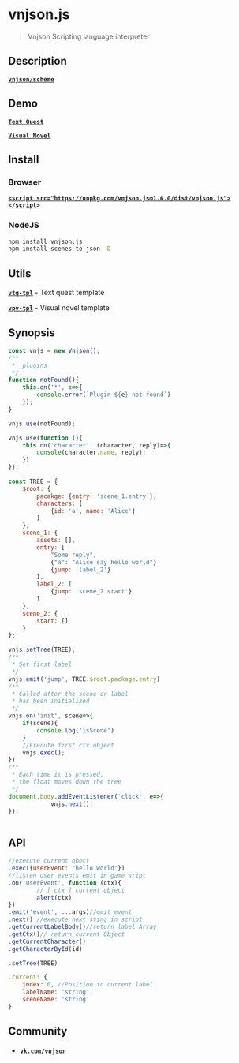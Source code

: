 
# vnjson.js
> Vnjson Scripting language interpreter

## Description
[__`vnjson/scheme`__](https://github.com/vnjson/scheme)



## Demo

[__`Text Quest`__](https://vnjson.github.io/vtq-tpl/game/dist/)

[__`Visual Novel`__](https://vnjson.github.io/vpv-tpl/dist/)


## Install

### Browser
[__`<script src="https://unpkg.com/vnjson.js@1.6.0/dist/vnjson.js"></script>`__](https://unpkg.com/vnjson.js@1.6.0/dist/vnjson.js)

### NodeJS
```bash
npm install vnjson.js
npm install scenes-to-json -D
```


## Utils

[__`vtq-tpl`__](https://github.com/vnjson/vtq-tpl) - Text quest template

[__`vpv-tpl`__](https://github.com/vnjson/vpv-tpl) - Visual novel template


## Synopsis
```js
const vnjs = new Vnjson();
/**
 *  plugins
 */
function notFound(){
	this.on('*', e=>{
		console.error(`Plugin ${e} not found`)
	});
}

vnjs.use(notFound);

vnjs.use(function (){
	this.on('character', (character, reply)=>{
		console(character.name, reply);
	})
});

const TREE = {
	$root: {
		pacakge: {entry: 'scene_1.entry'},
		characters: [
			{id: 'a', name: 'Alice'}
		]
	}, 
	scene_1: {
		assets: [],
		entry: [
			"Some reply",
			{"a": "Alice say hello world"}
			{jump: 'label_2'}
		],
		label_2: [
			{jump: 'scene_2.start'}
		]
	},
	scene_2: {
		start: []
	}
};

vnjs.setTree(TREE);
/**
 * Set first label
 */
vnjs.emit('jump', TREE.$root.package.entry)
/**
 * Called after the scene or label 
 * has been initialized
 */
vnjs.on('init', scene=>{
	if(scene){
		console.log('isScene')
	}
	//Execute first ctx object
	vnjs.exec();
})
/**
 * Each time it is pressed,
 * the float moves down the tree
 */
document.body.addEventListener('click', e=>{
			vnjs.next();
});



```

## API
```js
//execute current obect
.exec({userEvent: "hello world"})
//listen user events emit in game sript
.on('userEvent', function (ctx){
		// [ ctx ] current object
		alert(ctx)
})
.emit('event', ...args)//emit event
.next() //execute next sting in script
.getCurrentLabelBody()//return label Array
.getCtx()// return current Object
.getCurrentCharacter()
.getCharacterById(id)

.setTree(TREE)

.current: {
	index: 0, //Position in current label
	labelName: 'string',
	sceneName: 'string'
}
```

## Community
* [__`vk.com/vnjson`__](https://vk.com/vnjson)

